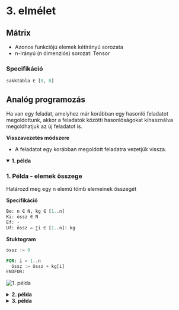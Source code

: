 # 3. elmélet

## Mátrix

- Azonos funkciójú elemek kétirányú sorozata
- n-irányú (n dimenziós) sorozat: Tensor

### Specifikáció

```py
sakktábla ∈ [8, 8]
```

## Analóg programozás

Ha van egy feladat, amelyhez már korábban egy hasonló feladatot megoldottunk,
akkor a feladatok közötti hasonlóságokat kihasználva megoldhatjuk az új feladatot is.

**Visszavezetés módszere**

- A feladatot egy korábban megoldott feladatra vezetjük vissza.

<details open>
<summary><b>1. példa</b></summary>

### 1. Példa - elemek összege

Határozd meg egy n elemű tömb elemeinek összegét

**Specifikáció**

```py
Be: n ∈ N, kg ∈ [1..n]
Ki: össz ∈ N
Ef: -
Uf: össz = ∑i ∈ [1..n]: kg
```

**Stuktogram**

```sql
össz := 0

FOR: i = 1..n
  össz := össz + kg[i]
ENDFOR:
```

![1. példa](./1.svg)

</details>

<details>
<summary><b>2. példa</b></summary>

### 2. Példa - skaláris szorzat

Határozd meg két n elemű tömb skaláris szorzatát

**Specifikáció**

```py
Be: n ∈ N, a ∈ Z[1..n], b ∈ Z[1..n]
Ki: s ∈ Z
Ef: -
Uf: s = ∑i ∈ [1..n]: a[i] * b[i]
```

**Stuktogram**

```sql
s := 0

FOR: i = 1..n
  s := s + a[i] * b[i]
ENDFOR:
```

![2. példa](./2.svg)

</details>

<details>
<summary><b>3. példa</b></summary>

### 3. Példa - számok összege

Határozd meg az a és b egész számok (a <= b) közötti számok összegét (határokat is beleértve)

**Specifikáció**

```py
Be: a ∈ Z, b ∈ Z
Ki: össz ∈ Z
Ef: a <= b
Uf: össz = ∑i ∈ [a..b]: i
```

**Stuktogram**

```sql
össz := 0

FOR: i = a..b
  össz := össz + i
ENDFOR:
```

![3. példa](./3.svg)

</details>
